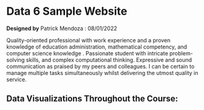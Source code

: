 # Data 6 Sample Website

**Designed by**
Patrick Mendoza : 08/01/2022

Quality-oriented professional with work experience and a proven knowledge of education administration, mathematical competency, and computer science knowledge . Passionate student with intricate problem-solving skills, and complex computational thinking. Expressive and sound communication as praised by my peers and colleagues. I can be certain to manage multiple tasks simultaneously whilst delivering the utmost quality in service.


## Data Visualizations Throughout the Course:
<script src="https://cdn.plot.ly/plotly-latest.min.js"></script>


